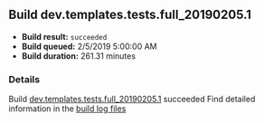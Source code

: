 ## Build dev.templates.tests.full_20190205.1
- **Build result:** `succeeded`
- **Build queued:** 2/5/2019 5:00:00 AM
- **Build duration:** 261.31 minutes
### Details
Build [dev.templates.tests.full_20190205.1](https://winappstudio.visualstudio.com/web/build.aspx?pcguid=a4ef43be-68ce-4195-a619-079b4d9834c2&builduri=vstfs%3a%2f%2f%2fBuild%2fBuild%2f27022) succeeded
Find detailed information in the [build log files](https://uwpctdiags.blob.core.windows.net/buildlogs/dev.templates.tests.full_20190205.1_logs.zip)
